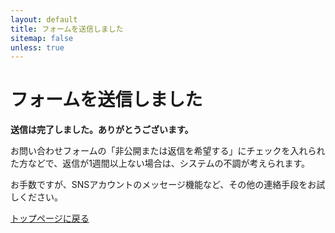 ```yaml
---
layout: default
title: フォームを送信しました
sitemap: false
unless: true
---
```


<div class="default-content">
    <h1>フォームを送信しました</h1>
    <p><strong>送信は完了しました。ありがとうございます。</strong></p>
    <p>お問い合わせフォームの「非公開または返信を希望する」にチェックを入れられた方などで、返信が1週間以上ない場合は、システムの不調が考えられます。</p>
    <p>お手数ですが、SNSアカウントのメッセージ機能など、その他の連絡手段をお試しください。</p>
    <a href="{{ '/' | relative_url }}">トップページに戻る</a>
</div>
